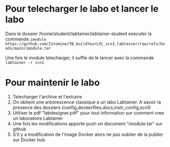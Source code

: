 # Pour telecharger le labo et lancer le labo

Dans le dossier /home/student/labtainer/labtainer-student executer la commande `imodule https://github.com/Istomine/TB_buildYourLXC_scn1_labtainer/raw/refs/heads/main/imodule.tar`

Une fois le module telecharger, il suffie de le lancer avec la commande `labtainer -r scn1`

# Pour maintenir le labo

1. Telecharger l'archive et l'extraire
2. On obtient une arborescence classique a un labo Labtainer. A savoir la presence des dossiers (config,dockerfiles,docs,instr_config,scn1)
3. Utiliser le pdf "labdesigner.pdf" pour tout information sur comment cree un laboratoire Labtainer
4. Une fois les modifications apporte push un document "imodule.tar" sur github
5. S'il y a modification de l'image Docker alors ne pas oublier de la publier sur Docker hub
